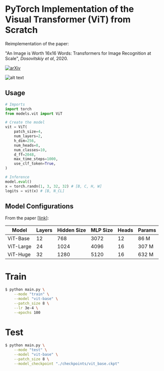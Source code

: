 # PyTorch Implementation of the Visual Transformer (ViT) from Scratch
 Reimplementation of the paper: 
 
 "An Image is Worth 16x16 Words: Transformers for Image Recognition at Scale", *Dosovitskiy et al*, 2020. 
 
 [![arXiv](https://img.shields.io/badge/arXiv-2010.1192-red)](https://arxiv.org/abs/2010.1192)
 
 ![alt text](vit.gif "model_diagram")
 
## Usage

```python
# Imports
import torch
from models.vit import ViT

# Create the model
vit = ViT(
    patch_size=4, 
    num_layers=2, 
    h_dim=256, 
    num_heads=8, 
    num_classes=10, 
    d_ff=2048, 
    max_time_steps=1000, 
    use_clf_token=True,
)

# Inference
model.eval()
x = torch.randn(1, 3, 32, 32) # [B, C, H, W]
logits = vit(x) # [B, N_CL]
```

## Model Configurations

From the paper [[link](https://arxiv.org/abs/2010.11929)]:

| Model     | Layers | Hidden Size | MLP Size | Heads | Params | 
| --------- | ------ | ----------- | -------- | ----- | ------ |
| ViT-Base  | 12     | 768         | 3072     | 12    | 86 M   |
| ViT-Large | 24     | 1024        | 4096     | 16    | 307 M  |
| ViT-Huge  | 32     | 1280        | 5120     | 16    | 632 M  |

# Train

```sh
$ python main.py \
    --mode "train" \
    --model "vit-base" \
    --patch_size 8 \
    --lr 3e-4 \
    --epochs 100
```

# Test

```sh
$ python main.py \
    --mode "test" \
    --model "vit-base" \
    --patch_size 8 \
    --model_checkpoint "./checkpoints/vit_base.ckpt"
```
